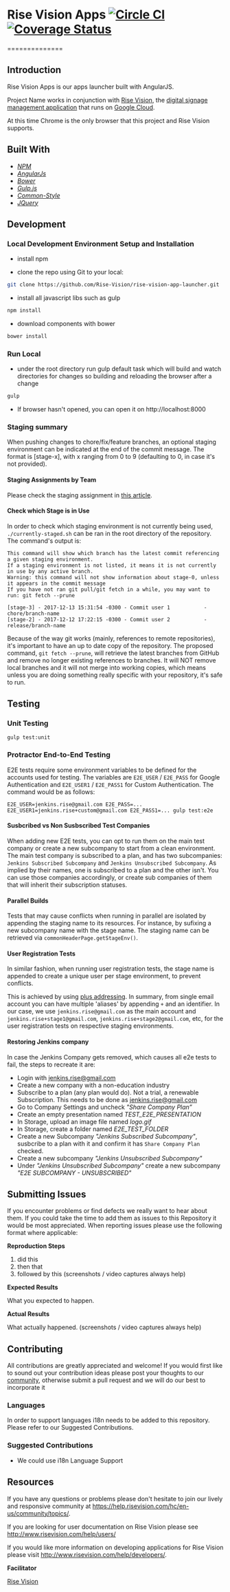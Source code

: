 # Rise Vision Apps [![Circle CI](https://circleci.com/gh/Rise-Vision/rise-vision-apps.svg?style=svg)](https://circleci.com/gh/Rise-Vision/rise-vision-apps) [![Coverage Status](https://coveralls.io/repos/Rise-Vision/rise-vision-apps/badge.svg?branch=&service=github)](https://coveralls.io/github/Rise-Vision/rise-vision-apps?branch=)
==============


## Introduction

Rise Vision Apps is our apps launcher built with AngularJS.

Project Name works in conjunction with [Rise Vision](http://www.risevision.com), the [digital signage management application](http://rva.risevision.com/) that runs on [Google Cloud](https://cloud.google.com).

At this time Chrome is the only browser that this project and Rise Vision supports.

## Built With
- *[NPM](https://www.npmjs.org/)*
- *[AngularJs](https://angularjs.org/)*
- *[Bower](http://bower.io/)*
- *[Gulp.js](http://gulpjs.com/)*
- *[Common-Style](http://rise-vision.github.io/style-guide/)*
- *[JQuery](http://jquery.com/)*

## Development

### Local Development Environment Setup and Installation

* install npm

* clone the repo using Git to your local:
```bash
git clone https://github.com/Rise-Vision/rise-vision-app-launcher.git
```

* install all javascript libs such as gulp
```bash
npm install
```

* download components with bower
```bash
bower install
```

### Run Local

* under the root directory run gulp default task which will build and watch directories for changes
so building and reloading the browser after a change
```bash
gulp
```

* If browser hasn't opened, you can open it on http://localhost:8000

### Staging summary

When pushing changes to chore/fix/feature branches, an optional staging environment can be indicated at the end of the commit message. The format is [stage-x], with x ranging from 0 to 9 (defaulting to 0, in case it's not provided).

#### Staging Assignments by Team

Please check the staging assignment in [this article](https://help.risevision.com/hc/en-us/articles/360001203463-Apps-Stage-Environments).


#### Check which Stage is in Use

In order to check which staging environment is not currently being used, ```./currently-staged.sh``` can be ran in the root directory of the repository. The command's output is:

```
This command will show which branch has the latest commit referencing a given staging environment.
If a staging environment is not listed, it means it is not currently in use by any active branch.
Warning: this command will not show information about stage-0, unless it appears in the commit message
If you have not ran git pull/git fetch in a while, you may want to run: git fetch --prune

[stage-3] - 2017-12-13 15:31:54 -0300 - Commit user 1           - chore/branch-name
[stage-2] - 2017-12-12 17:22:15 -0300 - Commit user 2           - release/branch-name

```

Because of the way git works (mainly, references to remote repositories), it's important to have an up to date copy of the repository. The proposed command, ```git fetch --prune```, will retrieve the latest branches from GitHub and remove no longer existing references to branches. It will NOT remove local branches and it will not merge into working copies, which means unless you are doing something really specific with your repository, it's safe to run.


## Testing

### Unit Testing
```
gulp test:unit
```

### Protractor End-to-End Testing

E2E tests require some environment variables to be defined for the accounts used for testing. The variables are `E2E_USER` / `E2E_PASS` for Google Authentication and `E2E_USER1` / `E2E_PASS1` for Custom Authentication. The command would be as follows:

```
E2E_USER=jenkins.rise@gmail.com E2E_PASS=... E2E_USER1=jenkins.rise+custom@gmail.com E2E_PASS1=... gulp test:e2e
```

#### Susbcribed vs Non Susbscribed Test Companies
When adding new E2E tests, you can opt to run them on the main test company or create a new subcompany to start from a clean environment.
The main test company is subscribed to a plan, and has two subcompanies: `Jenkins Subscribed Subcompany` and `Jenkins Unsubscribed Subcompany`. As implied by their names, one is subscribed to a plan and the other isn't. You can use those companies accordingly, or create sub companies of them that will inherit their subscription statuses.  

#### Parallel Builds
Tests that may cause conflicts when running in parallel are isolated by appending the staging name to its resources. For instance, by sufixing a new subcompany name with the stage name. The staging name can be retrieved via `commonHeaderPage.getStageEnv()`.

#### User Registration Tests 
In similar fashion, when running user registration tests, the stage name is appended to create a unique user per stage environment, to prevent conflicts.

This is achieved by using [plus addressing](https://will.koffel.org/post/2014/using-email-plus-addressing/). In summary, from single email account you can have multiple 'aliases' by appending `+` and an identifier. In our case, we use `jenkins.rise@gmail.com` as the main account and `jenkins.rise+stage1@gmail.com`, `jenkins.rise+stage2@gmail.com`, etc, for the user registration tests on respective staging environments.

#### Restoring Jenkins company

In case the Jenkins Company gets removed, which causes all e2e tests to fail, the steps to recreate it are:

- Login with jenkins.rise@gmail.com
- Create a new company with a non-education industry
- Subscribe to a plan (any plan would do). Not a trial, a renewable Subscription. This needs to be done as jenkins.rise@gmail.com
- Go to Company Settings and uncheck *"Share Company Plan”*
- Create an empty presentation named *TEST_E2E_PRESENTATION*
- In Storage, upload an image file named *logo.gif*
- In Storage, create a folder named *E2E_TEST_FOLDER*
- Create a new Subcompany *"Jenkins Subscribed Subcompany"*, susbcribe to a plan with it and confirm it has `Share Company Plan` checked.
- Create a new  subcompany *"Jenkins Unsubscribed Subcompany"*
- Under *"Jenkins Unsubscribed Subcompany"* create a new  subcompany *"E2E SUBCOMPANY - UNSUBSCRIBED"*

## Submitting Issues
If you encounter problems or find defects we really want to hear about them. If you could take the time to add them as issues to this Repository it would be most appreciated. When reporting issues please use the following format where applicable:

**Reproduction Steps**

1. did this
2. then that
3. followed by this (screenshots / video captures always help)

**Expected Results**

What you expected to happen.

**Actual Results**

What actually happened. (screenshots / video captures always help)

## Contributing
All contributions are greatly appreciated and welcome! If you would first like to sound out your contribution ideas please post your thoughts to our [community](https://help.risevision.com/hc/en-us/community/topics/), otherwise submit a pull request and we will do our best to incorporate it

### Languages

In order to support languages i18n needs to be added to this repository.  Please refer to our Suggested Contributions.

### Suggested Contributions
- We could use i18n Language Support

## Resources
If you have any questions or problems please don't hesitate to join our lively and responsive community at https://help.risevision.com/hc/en-us/community/topics/.

If you are looking for user documentation on Rise Vision please see http://www.risevision.com/help/users/

If you would like more information on developing applications for Rise Vision please visit http://www.risevision.com/help/developers/.

**Facilitator**

[Rise Vision](https://github.com/rise-vision "Rise Vision")
